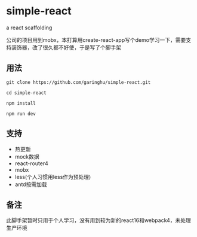 # simple-react
a react scaffolding

公司的项目用到mobx，本打算用create-react-app写个demo学习一下，需要支持装饰器，改了很久都不好使，于是写了个脚手架

## 用法

```
git clone https://github.com/garinghu/simple-react.git

cd simple-react

npm install

npm run dev

```

## 支持
- 热更新
- mock数据
- react-router4
- mobx
- less(个人习惯用less作为预处理)
- antd按需加载


## 备注
此脚手架暂时只用于个人学习，没有用到较为新的react16和webpack4，未处理生产环境
